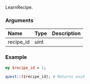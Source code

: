 LearnRecipe.
### Arguments
**Name**|**Type**|**Description**
:---|:---|:---
recipe_id|uint|

### Example

```perl
my $recipe_id = 1;

quest::($recipe_id); # Returns void
```